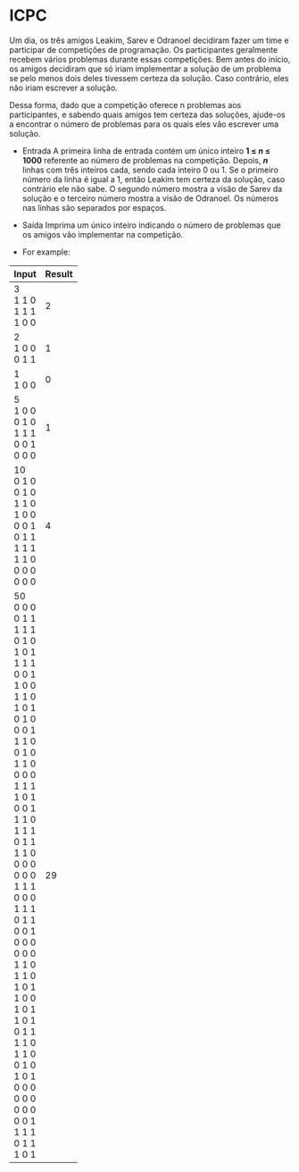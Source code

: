 # ICPC
Um dia, os três amigos Leakim, Sarev e Odranoel decidiram fazer um time e participar de competições de programação. Os participantes geralmente recebem vários problemas durante essas competições. Bem antes do início, os amigos decidiram que só iriam implementar a solução de um problema se pelo menos dois deles tivessem certeza da solução. Caso contrário, eles não iriam escrever a solução.

Dessa forma, dado que a competição oferece n problemas aos participantes, e sabendo quais amigos tem certeza das soluções, ajude-os a encontrar o número de problemas para os quais eles vão escrever uma solução.

* Entrada
A primeira linha de entrada contém um único inteiro **1 ≤ _n_ ≤ 1000** referente ao número de problemas na competição. Depois, **_n_** linhas com três inteiros cada, sendo cada inteiro 0 ou 1. Se o primeiro número da linha é igual a 1, então Leakim tem certeza da solução, caso contrário ele não sabe. O segundo número mostra a visão de Sarev da solução e o terceiro número mostra a visão de Odranoel. Os números nas linhas são separados por espaços.

* Saída
Imprima um único inteiro indicando o número de problemas que os amigos vão implementar na competição.

* For example:

|Input|Result|
|-----|------|
|3<br>1 1 0<br>1 1 1<br>1 0 0|2|
|2<br>1 0 0<br>0 1 1|1|
|1<br>1 0 0|0|
|5<br>1 0 0<br>0 1 0<br>1 1 1<br>0 0 1<br>0 0 0|1|
|10<br>0 1 0<br>0 1 0<br>1 1 0<br>1 0 0<br>0 0 1<br>0 1 1<br>1 1 1<br>1 1 0<br>0 0 0<br>0 0 0|4|
|50<br>0 0 0<br>0 1 1<br>1 1 1<br>0 1 0<br>1 0 1<br>1 1 1<br>0 0 1<br>1 0 0<br>1 1 0<br>1 0 1<br>0 1 0<br>0 0 1<br>1 1 0<br>0 1 0<br>1 1 0<br>0 0 0<br>1 1 1<br>1 0 1<br>0 0 1<br>1 1 0<br>1 1 1<br>0 1 1<br>1 1 0<br>0 0 0<br>0 0 0<br>1 1 1<br>0 0 0<br>1 1 1<br>0 1 1<br>0 0 1<br>0 0 0<br>0 0 0<br>1 1 0<br>1 1 0<br>1 0 1<br>1 0 0<br>1 0 1<br>1 0 1<br>0 1 1<br>1 1 0<br>1 1 0<br>0 1 0<br>1 0 1<br>0 0 0<br>0 0 0<br>0 0 0<br>0 0 1<br>1 1 1<br>0 1 1<br>1 0 1|29|
